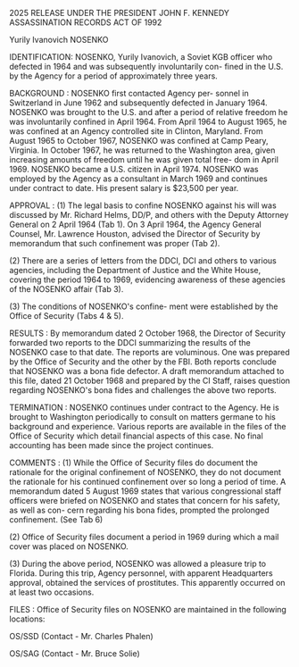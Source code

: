 2025 RELEASE UNDER THE PRESIDENT JOHN F. KENNEDY ASSASSINATION RECORDS ACT OF 1992

Yurily Ivanovich NOSENKO

IDENTIFICATION:
NOSENKO, Yurily Ivanovich, a Soviet
KGB officer who defected in 1964 and
was subsequently involuntarily con-
fined in the U.S. by the Agency for
a period of approximately three years.

BACKGROUND
:
NOSENKO first contacted Agency per-
sonnel in Switzerland in June 1962
and subsequently defected in January
1964. NOSENKO was brought to the U.S.
and after a period of relative freedom
he was involuntarily confined in
April 1964. From April 1964 to
August 1965, he was confined at an
Agency controlled site in Clinton,
Maryland. From August 1965 to
October 1967, NOSENKO was confined
at Camp Peary, Virginia. In October
1967, he was returned to the Washington
area, given increasing amounts of
freedom until he was given total free-
dom in April 1969. NOSENKO became a
U.S. citizen in April 1974. NOSENKO
was employed by the Agency as a
consultant in March 1969 and continues
under contract to date. His present
salary is $23,500 per year.

APPROVAL
:
(1) The legal basis to confine NOSENKO
against his will was discussed by
Mr. Richard Helms, DD/P, and others with
the Deputy Attorney General on 2 April
1964 (Tab 1). On 3 April 1964, the
Agency General Counsel, Mr. Lawrence
Houston, advised the Director of Security
by memorandum that such confinement was
proper (Tab 2).

(2) There are a series of letters from
the DDCI, DCI and others to various
agencies, including the Department of
Justice and the White House, covering
the period 1964 to 1969, evidencing
awareness of these agencies of the
NOSENKO affair (Tab 3).

(3) The conditions of NOSENKO's confine-
ment were established by the Office of
Security (Tabs 4 & 5).

RESULTS
:
By memorandum dated 2 October 1968,
the Director of Security forwarded
two reports to the DDCI summarizing
the results of the NOSENKO case to
that date. The reports are voluminous.
One was prepared by the Office of
Security and the other by the FBI.
Both reports conclude that NOSENKO
was a bona fide defector. A draft
memorandum attached to this file,
dated 21 October 1968 and prepared
by the CI Staff, raises question
regarding NOSENKO's bona fides
and challenges the above two reports.

TERMINATION
:
NOSENKO continues under contract to
the Agency. He is brought to Washington
periodically to consult on matters
germane to his background and experience.
Various reports are available in the
files of the Office of Security which
detail financial aspects of this case.
No final accounting has been made since
the project continues.

COMMENTS
:
(1) While the Office of Security files
do document the rationale for the original
confinement of NOSENKO, they do not
document the rationale for his continued
confinement over so long a period of time.
A memorandum dated 5 August 1969 states
that various congressional staff officers
were briefed on NOSENKO and states that
concern for his safety, as well as con-
cern regarding his bona fides, prompted
the prolonged confinement. (See Tab 6)

(2) Office of Security files document
a period in 1969 during which a mail
cover was placed on NOSENKO.

(3) During the above period, NOSENKO
was allowed a pleasure trip to Florida.
During this trip, Agency personnel, with
apparent Headquarters approval, obtained
the services of prostitutes. This
apparently occurred on at least two
occasions.

FILES
:
Office of Security files on NOSENKO
are maintained in the following
locations:

OS/SSD (Contact - Mr. Charles Phalen)

OS/SAG (Contact - Mr. Bruce Solie)
